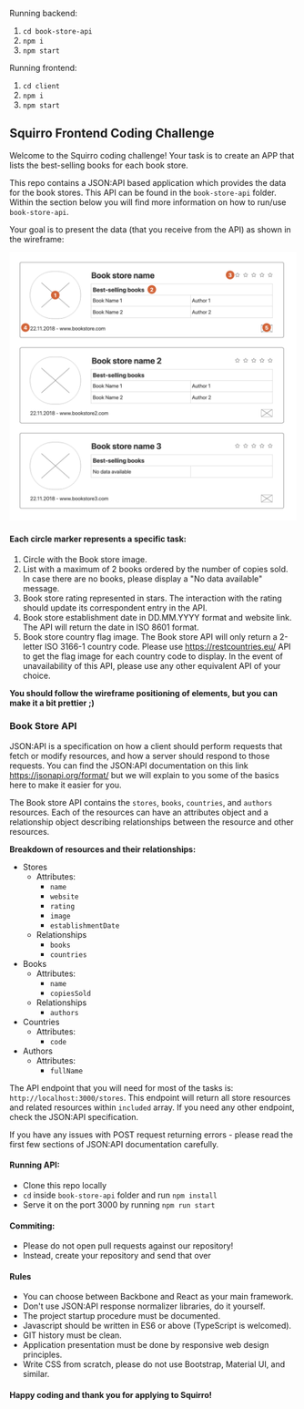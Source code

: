 Running backend:
1. `cd book-store-api`
2. `npm i`
3. `npm start`

Running frontend:
1. `cd client`
2. `npm i`
3. `npm start`

## Squirro Frontend Coding Challenge

Welcome to the Squirro coding challenge! Your task is to create an APP that lists the best-selling books for each book store. 

This repo contains a JSON:API based application which provides the data for the book stores. This API can be found in the `book-store-api` folder. Within the section below you will find more information on how to run/use `book-store-api`.

Your goal is to present the data (that you receive from the API) as shown in the wireframe:

![Screenshot](wireframe.png)



#### Each circle marker represents a specific task:
1. Circle with the Book store image.
2. List with a maximum of 2 books ordered by the number of copies sold. In case there are no books, please display a "No data available" message.
3. Book store rating represented in stars. The interaction with the rating should update its correspondent entry in the API.
4. Book store establishment date in DD.MM.YYYY format and website link. The API will return the date in ISO 8601 format.
5. Book store country flag image. The Book store API will only return a 2-letter ISO 3166-1 country code. Please use https://restcountries.eu/ API to get the flag image for each country code to display. In the event of unavailability of this API, please use any other equivalent API of your choice.

**You should follow the wireframe positioning of elements, but you can make it a bit prettier ;)**

### Book Store API

JSON:API is a specification on how a client should perform requests that fetch or modify resources, and how a server should respond to those requests.
You can find the JSON:API documentation on this link https://jsonapi.org/format/ but we will explain to you some of the basics here to make it easier for you. 

The Book store API contains the `stores`, `books`, `countries`, and `authors` resources. Each of the resources can have an attributes object and a relationship object describing relationships between the resource and other resources.

**Breakdown of resources and their relationships:** 

- Stores
    - Attributes:
        - `name`
        - `website`
        - `rating`
        - `image`
        - `establishmentDate`
    - Relationships
        - `books`
        - `countries`
- Books
    - Attributes:
        - `name`
        - `copiesSold`
    - Relationships
        - `authors`
- Countries
    - Attributes:
        - `code`
- Authors
    - Attributes:
        - `fullName`
        
The API endpoint that you will need for most of the tasks is: `http://localhost:3000/stores`. This endpoint will return all store resources and related resources within `included` array.
If you need any other endpoint, check the JSON:API specification. 

If you have any issues with POST request returning errors - please read the first few sections of JSON:API documentation carefully. 

#### Running API:
- Clone this repo locally
- `cd` inside `book-store-api` folder and run `npm install`
- Serve it on the port 3000 by running `npm run start`

#### Commiting:
- Please do not open pull requests against our repository!
- Instead, create your repository and send that over

#### Rules
- You can choose between Backbone and React as your main framework.
- Don't use JSON:API response normalizer libraries, do it yourself.
- The project startup procedure must be documented.
- Javascript should be written in ES6 or above (TypeScript is welcomed).
- GIT history must be clean.
- Application presentation must be done by responsive web design principles.
- Write CSS from scratch, please do not use Bootstrap, Material UI, and similar.

#### Happy coding and thank you for applying to Squirro!

                





